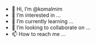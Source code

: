 - 👋 Hi, I’m @komalmim
- 👀 I’m interested in ...
- 🌱 I’m currently learning ...
- 💞️ I’m looking to collaborate on ...
- 📫 How to reach me ...

<!---
komalmim/komalmim is a ✨ special ✨ repository because its `README.md` (this file) appears on your GitHub profile.
You can click the Preview link to take a look at your changes.
--->
